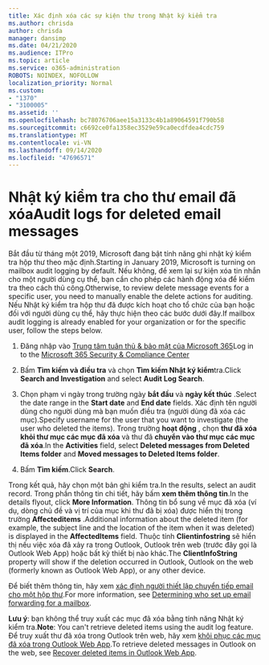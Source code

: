 ```yaml
---
title: Xác định xóa các sự kiện thư trong Nhật ký kiểm tra
ms.author: chrisda
author: chrisda
manager: dansimp
ms.date: 04/21/2020
ms.audience: ITPro
ms.topic: article
ms.service: o365-administration
ROBOTS: NOINDEX, NOFOLLOW
localization_priority: Normal
ms.custom:
- "1370"
- "3100005"
ms.assetid: ''
ms.openlocfilehash: bc78076706aee15a3133c4b1a89064591f790b58
ms.sourcegitcommit: c6692ce0fa1358ec3529e59ca0ecdfdea4cdc759
ms.translationtype: MT
ms.contentlocale: vi-VN
ms.lasthandoff: 09/14/2020
ms.locfileid: "47696571"
---
```

# <a name="audit-logs-for-deleted-email-messages"></a><span data-ttu-id="a5fad-102">Nhật ký kiểm tra cho thư email đã xóa</span><span class="sxs-lookup"><span data-stu-id="a5fad-102">Audit logs for deleted email messages</span></span>

<span data-ttu-id="a5fad-103">Bắt đầu từ tháng một 2019, Microsoft đang bật tính năng ghi nhật ký kiểm tra hộp thư theo mặc định.</span><span class="sxs-lookup"><span data-stu-id="a5fad-103">Starting in January 2019, Microsoft is turning on mailbox audit logging by default.</span></span> <span data-ttu-id="a5fad-104">Nếu không, để xem lại sự kiện xóa tin nhắn cho một người dùng cụ thể, bạn cần cho phép các hành động xóa để kiểm tra theo cách thủ công.</span><span class="sxs-lookup"><span data-stu-id="a5fad-104">Otherwise, to review delete message events for a specific user, you need to manually enable the delete actions for auditing.</span></span> <span data-ttu-id="a5fad-105">Nếu Nhật ký kiểm tra hộp thư đã được kích hoạt cho tổ chức của bạn hoặc đối với người dùng cụ thể, hãy thực hiện theo các bước dưới đây.</span><span class="sxs-lookup"><span data-stu-id="a5fad-105">If mailbox audit logging is already enabled for your organization or for the specific user, follow the steps below.</span></span>

1. <span data-ttu-id="a5fad-106">Đăng nhập vào [Trung tâm tuân thủ & bảo mật của Microsoft 365](https://protection.office.com/)</span><span class="sxs-lookup"><span data-stu-id="a5fad-106">Log in to the [Microsoft 365 Security & Compliance Center](https://protection.office.com/)</span></span>

2. <span data-ttu-id="a5fad-107">Bấm **Tìm kiếm và điều tra** và chọn **Tìm kiếm Nhật ký kiểm**tra.</span><span class="sxs-lookup"><span data-stu-id="a5fad-107">Click **Search and Investigation** and select **Audit Log Search**.</span></span>

3. <span data-ttu-id="a5fad-108">Chọn phạm vi ngày trong trường ngày **bắt đầu** và **ngày kết thúc** .</span><span class="sxs-lookup"><span data-stu-id="a5fad-108">Select the date range in the **Start date** and **End date** fields.</span></span> <span data-ttu-id="a5fad-109">Xác định tên người dùng cho người dùng mà bạn muốn điều tra (người dùng đã xóa các mục).</span><span class="sxs-lookup"><span data-stu-id="a5fad-109">Specify username for the user that you want to investigate (the user who deleted the items).</span></span> <span data-ttu-id="a5fad-110">Trong trường **hoạt động** , chọn **thư đã xóa khỏi thư mục các mục đã xóa** và thư đã **chuyển vào thư mục các mục đã xóa**.</span><span class="sxs-lookup"><span data-stu-id="a5fad-110">In the **Activities** field, select **Deleted messages from Deleted Items folder** and **Moved messages to Deleted Items folder**.</span></span>

4. <span data-ttu-id="a5fad-111">Bấm **Tìm kiếm**.</span><span class="sxs-lookup"><span data-stu-id="a5fad-111">Click **Search**.</span></span>

<span data-ttu-id="a5fad-112">Trong kết quả, hãy chọn một bản ghi kiểm tra.</span><span class="sxs-lookup"><span data-stu-id="a5fad-112">In the results, select an audit record.</span></span> <span data-ttu-id="a5fad-113">Trong phần thông tin chi tiết, hãy bấm **xem thêm thông tin**.</span><span class="sxs-lookup"><span data-stu-id="a5fad-113">In the details flyout, click **More Information**.</span></span> <span data-ttu-id="a5fad-114">Thông tin bổ sung về mục đã xóa (ví dụ, dòng chủ đề và vị trí của mục khi thư đã bị xóa) được hiển thị trong trường **Affecteditems** .</span><span class="sxs-lookup"><span data-stu-id="a5fad-114">Additional information about the deleted item (for example, the subject line and the location of the item when it was deleted) is displayed in the **AffectedItems** field.</span></span> <span data-ttu-id="a5fad-115">Thuộc tính **Clientinfostring** sẽ hiển thị nếu việc xóa đã xảy ra trong Outlook, Outlook trên web (trước đây gọi là Outlook Web App) hoặc bất kỳ thiết bị nào khác.</span><span class="sxs-lookup"><span data-stu-id="a5fad-115">The **ClientInfoString** property will show if the deletion occurred in Outlook, Outlook on the web (formerly known as Outlook Web App), or any other device.</span></span>

<span data-ttu-id="a5fad-116">Để biết thêm thông tin, hãy xem [xác định người thiết lập chuyển tiếp email cho một hộp thư](https://docs.microsoft.com/microsoft-365/compliance/auditing-troubleshooting-scenarios#determine-if-a-user-deleted-email-items).</span><span class="sxs-lookup"><span data-stu-id="a5fad-116">For more information, see [Determining who set up email forwarding for a mailbox](https://docs.microsoft.com/microsoft-365/compliance/auditing-troubleshooting-scenarios#determine-if-a-user-deleted-email-items).</span></span>

<span data-ttu-id="a5fad-117">**Lưu ý**: bạn không thể truy xuất các mục đã xóa bằng tính năng Nhật ký kiểm tra.</span><span class="sxs-lookup"><span data-stu-id="a5fad-117">**Note**: You can't retrieve deleted items using the audit log feature.</span></span> <span data-ttu-id="a5fad-118">Để truy xuất thư đã xóa trong Outlook trên web, hãy xem [khôi phục các mục đã xóa trong Outlook Web App](https://support.office.com/article/C3D8FC15-EEEF-4F1C-81DF-E27964B7EDD4).</span><span class="sxs-lookup"><span data-stu-id="a5fad-118">To retrieve deleted messages in Outlook on the web, see [Recover deleted items in Outlook Web App](https://support.office.com/article/C3D8FC15-EEEF-4F1C-81DF-E27964B7EDD4).</span></span>

